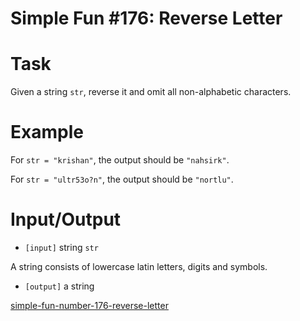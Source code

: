 # Simple Fun #176: Reverse Letter

# Task
 Given a string `str`, reverse it and omit all non-alphabetic characters.

# Example

 For `str = "krishan"`, the output should be `"nahsirk"`.
 
 For `str = "ultr53o?n"`, the output should be `"nortlu"`.
 
# Input/Output


 - `[input]` string `str`

  A string consists of lowercase latin letters, digits and symbols.

 
 - `[output]` a string


[simple-fun-number-176-reverse-letter](https://www.codewars.com/kata/58b8c94b7df3f116eb00005b)